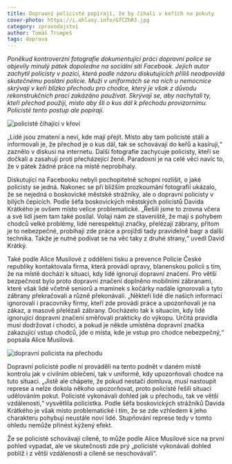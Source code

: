 ```yaml
---
title: Dopravní policisté popírají, že by číhali v keřích na pokuty
cover-photo: https://i.ohlasy.info/GfCZhR3.jpg
category: zpravodajství
author: Tomáš Trumpeš
tags: doprava
---
```


*Poněkud kontroverzní fotografie dokumentující práci dopravní police se objevily minulý pátek dopoledne na sociální síti Facebook. Jejich autor zachytil policisty v pozici, která podle názoru diskutujících příliš neodpovídá skutečnému poslání policie. Muži v uniformách se na nich u nemocnice skrývají v keři blízko přechodu pro chodce, který je však z důvodu rekonstrukčních prací zakázáno používat. Skrývají se, aby nachytali ty, kteří přechod použijí, místo aby šli o kus dál k přechodu provizornímu. Policisté tento postup ale popírají.*

<img src="https://i.ohlasy.info/GfCZhR3.jpg" alt="policisté číhající v křoví" class="img-responsive img-popup">

„Lidé jsou zmatení a neví, kde mají přejít. Místo aby tam policisté stáli a informovali je, že přechod je o kus dál, tak se schovávají do keřů a kasírují,“ zaznělo v diskusi na internetu. Další fotografie zachycuje policisty, kteří se dočkali a zasahují proti přecházející ženě. Paradoxní je na celé věci navíc to, že v pátek žádné práce na místě neprobíhaly.

Diskutující na Facebooku nebyli pochopitelně schopni rozlišit, o jaké policisty se jedná. Nakonec se při bližším prozkoumání fotografií ukázalo, že se nejedná o boskovické městské strážníky, ale o dopravní policisty v bílých čepicích. Podle šéfa boskovických městských policistů Davida Krátkého je ovšem místo velice problematické. „Řešili jsme to zrovna včera a své lidi jsem tam také posílal. Volají nám ze staveniště, že mají s pohybem chodců velké problémy, lidé nerespektují značky, přelézají zábrany, přitom je to nebezpečné, probíhají zde práce a projíždí tady pravidelně bagr a další technika. Takže je nutné podívat se na věc taky z druhé strany,“ uvedl David Krátký.

Také podle Alice Musilové z oddělení tisku a prevence Policie České republiky kontaktovala firma, která provádí opravy, blanenskou policii s tím, že na místě dochází k situaci, kdy lidé ignorují dopravní značení. Pro větší bezpečnost bylo proto dopravní značení doplněno mobilními zábranami, které však lidé včetně seniorů a maminek s kočárky nadále ignorovali a tyto zábrany překračovali a různě překonávali. „Někteří lidé dle našich informací ignorovali i pracovníky firmy, kteří zde provádí práce a upozorňovali je na zákaz, a masově přelézali zábrany. Docházelo tak k situacím, kdy lidé ignorující dopravní značení směřovali prakticky do výkopu. Určitá pravidla musí dodržovat i chodci, a pokud je někde umístěna dopravní značka zakazující vstup chodců, jde o místa, kde je vstup pro chodce nebezpečný,“ popsala Alice Musilová.

<img src="https://i.ohlasy.info/Oq7yfid.jpg" alt="dopravní policista na přechodu" class="img-responsive img-popup">

Dopravní policisté podle ní prováděli na tento podnět v daném místě kontrolu jak v civilním oblečení, tak v uniformě, kdy upozorňovali chodce na tuto situaci. „Jistě ale chápete, že pokud nestačí domluva, musí nastoupit represe a nelze dokola někoho upozorňovat, proto policisté řešili situaci udělováním pokut. Policisté vykonávali dohled jak u přechodu, tak ve větší vzdálenosti,“ vysvětlila policistka. Podle šéfa boskovických strážníků Davida Krátkého je však místo problematické i tím, že se zde vzhledem k jeho charakteru pohybují neustále noví lidé. Stupňování represe tedy v tomto ohledu nemůže přinést kýžený efekt.

Že se policisté schovávají cíleně, to může podle Alice Musilové sice na první pohled vypadat, ale ve skutečnosti zde prý „policisté vykonávali dohled poblíž i z větší vzdálenosti a cíleně se neschovávali“.
